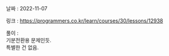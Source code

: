날짜 : 2022-11-07  

링크 : https://programmers.co.kr/learn/courses/30/lessons/12938  

풀이 :  
기분전환용 문제인듯.  
특별한 건 없음.  

